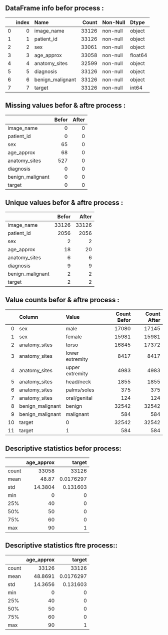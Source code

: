 
 ## DataFrame info befor process :
|    |   index | Name             |   Count | Non-Null   | Dtype   |
|---:|--------:|:-----------------|--------:|:-----------|:--------|
|  0 |       0 | image_name       |   33126 | non-null   | object  |
|  1 |       1 | patient_id       |   33126 | non-null   | object  |
|  2 |       2 | sex              |   33061 | non-null   | object  |
|  3 |       3 | age_approx       |   33058 | non-null   | float64 |
|  4 |       4 | anatomy_sites    |   32599 | non-null   | object  |
|  5 |       5 | diagnosis        |   33126 | non-null   | object  |
|  6 |       6 | benign_malignant |   33126 | non-null   | object  |
|  7 |       7 | target           |   33126 | non-null   | int64   |



 ## Missing values befor & aftre  process :
|                  |   Befor |   After |
|:-----------------|--------:|--------:|
| image_name       |       0 |       0 |
| patient_id       |       0 |       0 |
| sex              |      65 |       0 |
| age_approx       |      68 |       0 |
| anatomy_sites    |     527 |       0 |
| diagnosis        |       0 |       0 |
| benign_malignant |       0 |       0 |
| target           |       0 |       0 |



 ## Unique values befor & aftre  process :
|                  |   Befor |   After |
|:-----------------|--------:|--------:|
| image_name       |   33126 |   33126 |
| patient_id       |    2056 |    2056 |
| sex              |       2 |       2 |
| age_approx       |      18 |      20 |
| anatomy_sites    |       6 |       6 |
| diagnosis        |       9 |       9 |
| benign_malignant |       2 |       2 |
| target           |       2 |       2 |



 ## Value counts befor & aftre  process :
|    | Column           | Value           |   Count Befor |   Count After |
|---:|:-----------------|:----------------|--------------:|--------------:|
|  0 | sex              | male            |         17080 |         17145 |
|  1 | sex              | female          |         15981 |         15981 |
|  2 | anatomy_sites    | torso           |         16845 |         17372 |
|  3 | anatomy_sites    | lower extremity |          8417 |          8417 |
|  4 | anatomy_sites    | upper extremity |          4983 |          4983 |
|  5 | anatomy_sites    | head/neck       |          1855 |          1855 |
|  6 | anatomy_sites    | palms/soles     |           375 |           375 |
|  7 | anatomy_sites    | oral/genital    |           124 |           124 |
|  8 | benign_malignant | benign          |         32542 |         32542 |
|  9 | benign_malignant | malignant       |           584 |           584 |
| 10 | target           | 0               |         32542 |         32542 |
| 11 | target           | 1               |           584 |           584 |



 ## Descriptive statistics befor process:
|       |   age_approx |        target |
|:------|-------------:|--------------:|
| count |   33058      | 33126         |
| mean  |      48.87   |     0.0176297 |
| std   |      14.3804 |     0.131603  |
| min   |       0      |     0         |
| 25%   |      40      |     0         |
| 50%   |      50      |     0         |
| 75%   |      60      |     0         |
| max   |      90      |     1         |



 ## Descriptive statistics ftre process::
|       |   age_approx |        target |
|:------|-------------:|--------------:|
| count |   33126      | 33126         |
| mean  |      48.8691 |     0.0176297 |
| std   |      14.3656 |     0.131603  |
| min   |       0      |     0         |
| 25%   |      40      |     0         |
| 50%   |      50      |     0         |
| 75%   |      60      |     0         |
| max   |      90      |     1         |


